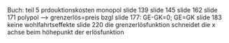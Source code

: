 Buch: teil 5
  prdouktionskosten
  monopol
  slide 139
  slide 145
  slide 162
  slide 171
  polypol --> grenzerlös=preis
  bzgl slide 177: GE-GK=0; GE=GK
  slide 183
  keine wohlfahrtseffekte
  slide 220
  die grenzerlösfunktion schneidet die x achse beim höhepunkt der erlösfunktion
